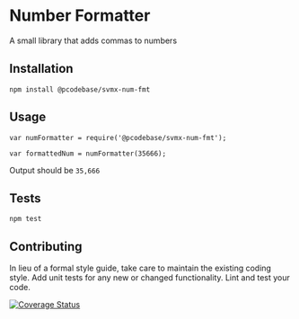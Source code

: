 Number Formatter
=========

A small library that adds commas to numbers

## Installation

  `npm install @pcodebase/svmx-num-fmt`

## Usage

    var numFormatter = require('@pcodebase/svmx-num-fmt');

    var formattedNum = numFormatter(35666);


  Output should be `35,666`


## Tests

  `npm test`

## Contributing

In lieu of a formal style guide, take care to maintain the existing coding style. Add unit tests for any new or changed functionality. Lint and test your code.


[![Coverage Status](https://coveralls.io/repos/github/pcodebase/svmx-num-fmt/badge.svg?branch=master)](https://coveralls.io/github/pcodebase/svmx-num-fmt?branch=master)
